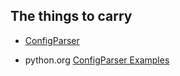 ## The things to carry

* [ConfigParser][0]

* python.org [ConfigParser Examples][1]

[0]: http://effbot.org/librarybook/configparser.htm "ConfigParser"
[1]: http://wiki.python.org/moin/ConfigParserExamples "ConfigParser Examples"